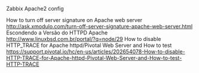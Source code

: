Zabbix Apache2 config

How to turn off server signature on Apache web server http://ask.xmodulo.com/turn-off-server-signature-apache-web-server.html
Escondendo a Versão do HTTPD Apache http://www.linuxbsd.com.br/portal/?q=node/29
How to disable HTTP_TRACE for Apache httpd/Pivotal Web Server and How to test https://support.pivotal.io/hc/en-us/articles/202654078-How-to-disable-HTTP-TRACE-for-Apache-httpd-Pivotal-Web-Server-and-How-to-test-HTTP-TRACE
